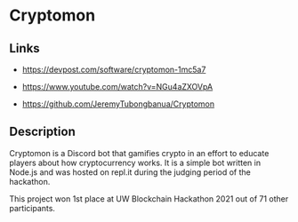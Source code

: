 # Cryptomon

## Links

- <https://devpost.com/software/cryptomon-1mc5a7>

- <https://www.youtube.com/watch?v=NGu4aZXOVpA>

- <https://github.com/JeremyTubongbanua/Cryptomon>

## Description

Cryptomon is a Discord bot that gamifies crypto in an effort to educate players about how cryptocurrency works. It is a simple bot written in Node.js and was hosted on repl.it during the judging period of the hackathon.

This project won 1st place at UW Blockchain Hackathon 2021 out of 71 other participants.
